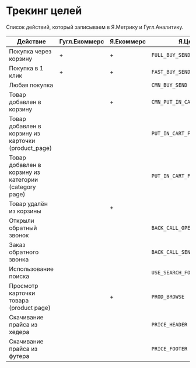 # Трекинг целей

Список действий, который записываем в Я.Метрику и Гугл.Аналитику.

Действие|Гугл.Екоммерс|Я.Екоммерс|Я.Цели|
-----------|----------------|--------------|--------|
|Покупка через корзину|+|+|`FULL_BUY_SEND`|
|Покупка в 1 клик|+|+|`FAST_BUY_SEND`|
|Любая покупка| | |`CMN_BUY_SEND`|
|Товар добавлен в корзину| |+|`CMN_PUT_IN_CART`|
|Товар добавлен в корзину из карточки (product_page)| | |`PUT_IN_CART_FROM_PRODUCT`|
|Товар добавлен в корзину из категории (category page)| | |`PUT_IN_CART_FROM_CATEGORY`|
|Товар удалён из корзины| |+| |
|Открыли обратный звонок| | |`BACK_CALL_OPEN`|
|Заказ обратного звонка| | |`BACK_CALL_SEND`|
|Использование поиска| | |`USE_SEARCH_FORM`|
|Просмотр карточки товара (product page)| |+|`PROD_BROWSE`|
|Скачивание прайса из хедера| | |`PRICE_HEADER`|
|Скачивание прайса из футера| | |`PRICE_FOOTER`|
